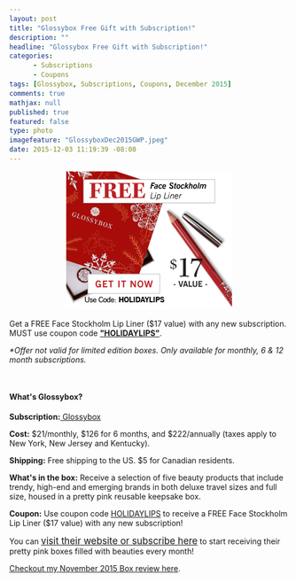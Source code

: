 ```yaml
---
layout: post
title: "Glossybox Free Gift with Subscription!"
description: ""
headline: "Glossybox Free Gift with Subscription!"
categories: 
      - Subscriptions
      - Coupons
tags: [Glossybox, Subscriptions, Coupons, December 2015]
comments: true
mathjax: null
published: true
featured: false
type: photo
imagefeature: "GlossyboxDec2015GWP.jpeg"
date: 2015-12-03 11:19:39 -08:00
---
```


<center><a href="https://www.glossybox.com/referal?CI=MTMzODY3">
<img src="/images/GlossyboxDec2015GWP.jpeg" border="0" style="border:none;max-width:100%" /></a></center>

<p>Get a FREE Face Stockholm Lip Liner ($17 value) with any new subscription. MUST use coupon code <a href="https://www.glossybox.com/referal?CI=MTMzODY3" target="_blank"><b>"HOLIDAYLIPS"</b></a>.</p> 

<p><i>*Offer not valid for limited edition boxes. Only available for monthly, 6 & 12 month subscriptions.</i></p>

<br>

<H4>What's Glossybox?</H4>
<p><b>Subscription:</b><a href="https://www.glossybox.com/referal?CI=MTMzODY3" target="_blank"> Glossybox</a></p>
<p><b>Cost:</b> $21/monthly, $126 for 6 months, and $222/annually (taxes apply to New York, New Jersey and Kentucky).</p>
<p><b>Shipping:</b> Free shipping to the US. $5 for Canadian residents.</p>
<p><b>What's in the box:</b> Receive a selection of five beauty products that include trendy, high-end and emerging brands in both deluxe travel sizes and full size, housed in a pretty pink reusable keepsake box.</p>
<p><b>Coupon:</b> Use coupon code <a href="https://www.glossybox.com/referal?CI=MTMzODY3" target="_blank"> HOLIDAYLIPS</a> to receive a FREE Face Stockholm Lip Liner ($17 value) with any new subscription!</p>

<p>You can <a href="https://www.glossybox.com/referal?CI=MTMzODY3"><big>visit their website or subscribe here</big></a> to start receiving their pretty pink boxes filled with beauties every month!</p>

<p><a href="http://whatsupmailbox.com/subscriptions/reviews/Glossybox-Subscription-Box-November-2015-Review/" target="_blank">Checkout my November 2015 Box review here</a>.</p>
